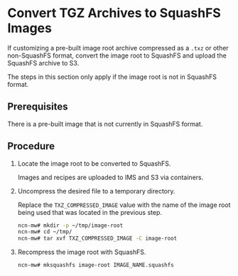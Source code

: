 # Convert TGZ Archives to SquashFS Images

If customizing a pre-built image root archive compressed as a `.txz` or other non-SquashFS format, convert the image root to SquashFS and upload the SquashFS archive to S3.

The steps in this section only apply if the image root is not in SquashFS format.

## Prerequisites

There is a pre-built image that is not currently in SquashFS format.

## Procedure

1. Locate the image root to be converted to SquashFS.

    Images and recipes are uploaded to IMS and S3 via containers.

1. Uncompress the desired file to a temporary directory.

    Replace the `TXZ_COMPRESSED_IMAGE` value with the name of the image root being used that was located in the previous step.

    ```bash
    ncn-mw# mkdir -p ~/tmp/image-root
    ncn-mw# cd ~/tmp/
    ncn-mw# tar xvf TXZ_COMPRESSED_IMAGE -C image-root
    ```

1. Recompress the image root with SquashFS.

    ```bash
    ncn-mw# mksquashfs image-root IMAGE_NAME.squashfs
    ```
